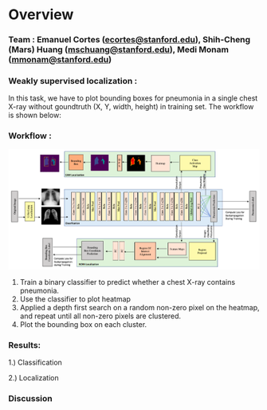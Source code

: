 # Overview


### Team : Emanuel Cortes (ecortes@stanford.edu), Shih-Cheng (Mars) Huang (mschuang@stanford.edu),  Medi Monam (mmonam@stanford.edu)

### Weakly supervised localization :
In this task, we have to plot bounding boxes for pneumonia in a single chest X-ray without goundtruth (X, Y, width, height) in training set. The workflow is shown below:

### Workflow :
![Alt Text](https://github.com/cemanuel/Weakly-Supervised-Pneumonia-Localization/blob/master/model_architecture.png)
1) Train a binary classifier to predict whether a chest X-ray contains pneumonia.
2) Use the classifier to plot heatmap
3) Applied a depth first search on a random non-zero pixel on the heatmap, and repeat until all non-zero pixels are clustered.
4) Plot the bounding box on each cluster.

### Results:
1.) Classification

2.) Localization

### Discussion




